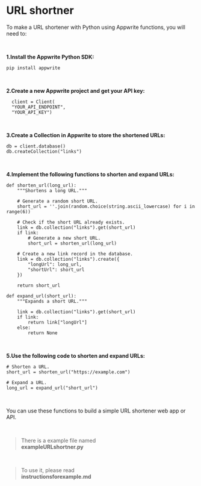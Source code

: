 # URL shortner


To make a URL shortener with Python using Appwrite functions, you will need to:

<br>
     
**1.Install the Appwrite Python SDK:**
 
`pip install appwrite`  <br>

<br>

**2.Create a new Appwrite project and get your API key:**

  ``` from appwrite import Client
    client = Client(
    "YOUR_API_ENDPOINT",
    "YOUR_API_KEY")
  ```

<br>

**3.Create a Collection in Appwrite to store the shortened URLs:**
```
db = client.database()
db.createCollection("links")
```
<br>

**4.Implement the following functions to shorten and expand URLs:**
```
def shorten_url(long_url):
    """Shortens a long URL."""

    # Generate a random short URL.
    short_url = ''.join(random.choice(string.ascii_lowercase) for i in range(6))

    # Check if the short URL already exists.
    link = db.collection("links").get(short_url)
    if link:
        # Generate a new short URL.
        short_url = shorten_url(long_url)

    # Create a new link record in the database.
    link = db.collection("links").create({
        "longUrl": long_url,
        "shortUrl": short_url
    })

    return short_url

def expand_url(short_url):
    """Expands a short URL."""

    link = db.collection("links").get(short_url)
    if link:
        return link["longUrl"]
    else:
        return None

```

<br>

**5.Use the following code to shorten and expand URLs:**
```
# Shorten a URL.
short_url = shorten_url("https://example.com")

# Expand a URL.
long_url = expand_url("short_url")
```

<br>

You can use these functions to build a simple URL shortener web app or API.

<br>

> There is a example file named      
  <b>   exampleURLshortner.py </b>

<br>

> To use it, please read       
<b>  instructionsforexample.md </b> 











